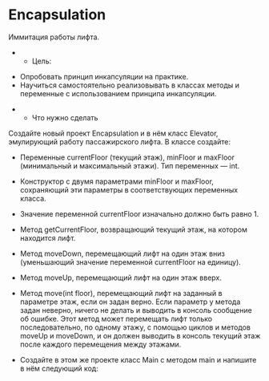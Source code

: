 # Encapsulation
Иммитация работы лифта.

+ - Цель:

- Опробовать принцип инкапсуляции на практике.
- Научиться самостоятельно реализовывать в классах методы и переменные с использованием принципа инкапсуляции.

+ - Что нужно сделать

Создайте новый проект Encapsulation и в нём класс Elevator, эмулирующий работу пассажирского лифта. В классе создайте:

- Переменные currentFloor (текущий этаж), minFloor и maxFloor (минимальный и максимальный этажи). Тип переменных — int.
- Конструктор с двумя параметрами minFloor и maxFloor, сохраняющий эти параметры в соответствующих переменных класса.
- Значение переменной currentFloor изначально должно быть равно 1.
- Метод getCurrentFloor, возвращающий текущий этаж, на котором находится лифт.
- Метод moveDown, перемещающий лифт на один этаж вниз (уменьшающий значение переменной currentFloor на единицу).
- Метод moveUp, перемещающий лифт на один этаж вверх.
- Метод move(int floor), перемещающий лифт на заданный в параметре этаж, если он задан верно. Если параметр у метода задан неверно, ничего не делать и выводить в консоль сообщение об ошибке. Этот метод может перемещать лифт только последовательно, по одному этажу, с помощью циклов и методов moveUp и moveDown, и он должен выводить в консоль текущий этаж после каждого перемещения между этажами.

- Создайте в этом же проекте класс Main с методом main и напишите в нём следующий код:
